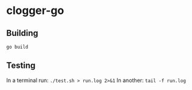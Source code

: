 # clogger-go

## Building

```
go build
```

## Testing

In a terminal run: `./test.sh > run.log 2>&1`
In another: `tail -f run.log`
